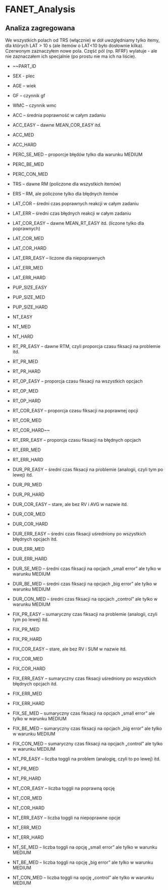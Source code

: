 # FANET_Analysis

## Analiza zagregowana
We wszystkich polach od TRS (włącznie) w dół uwzględniamy tylko itemy, dla których LAT &gt; 10 s (ale
itemów o LAT&lt;10 było dosłownie kilka). Czerwonym zaznaczyłem nowe pola. Część pól (np. RFRF)
wylatuje - ale nie zaznaczałem ich specjalnie (po prostu nie ma ich na liście).

* ~~PART_ID
* SEX - plec
* AGE – wiek
* GF – czynnik gf
* WMC – czynnik wmc
* ACC – średnia poprawność w całym zadaniu
* ACC_EASY – dawne MEAN_COR_EASY itd.
* ACC_MED
* ACC_HARD
* PERC_SE_MED – proporcje błędów tylko dla warunku MEDIUM
* PERC_BE_MED
* PERC_CON_MED
* TRS – dawne RM (policzone dla wszystkich itemów)
* ERS – RM, ale policzone tylko dla błędnych itemów
* LAT_COR – średni czas poprawnych reakcji w całym zadaniu
* LAT_ERR – średni czas błędnych reakcji w całym zadaniu
* LAT_COR_EASY – dawne MEAN_RT_EASY itd. (liczone tylko dla poprawnych)
* LAT_COR_MED
* LAT_COR_HARD
* LAT_ERR_EASY – liczone dla niepoprawnych
* LAT_ERR_MED
* LAT_ERR_HARD
* PUP_SIZE_EASY
* PUP_SIZE_MED
* PUP_SIZE_HARD
* NT_EASY
* NT_MED
* NT_HARD
* RT_PR_EASY – dawne RTM, czyli proporcja czasu fiksacji na problemie itd.
* RT_PR_MED
* RT_PR_HARD
* RT_OP_EASY – proporcja czasu fiksacji na wszystkich opcjach
* RT_OP_MED
* RT_OP_HARD
* RT_COR_EASY – proporcja czasu fiksacji na poprawnej opcji
* RT_COR_MED
* RT_COR_HARD~~
* RT_ERR_EASY – proporcja czasu fiksacji na błędnych opcjach
* RT_ERR_MED
* RT_ERR_HARD
* DUR_PR_EASY – średni czas fiksacji na problemie (analogii, czyli tym po lewej) itd.
* DUR_PR_MED
* DUR_PR_HARD
* DUR_COR_EASY – stare, ale bez RV i AVG w nazwie itd.
* DUR_COR_MED
* DUR_COR_HARD
* DUR_ERR_EASY – średni czas fiksacji uśredniony po wszystkich błędnych opcjach itd.

* DUR_ERR_MED
* DUR_ERR_HARD
* DUR_SE_MED – średni czas fiksacji na opcjach „small error” ale tylko w warunku MEDIUM
* DUR_BE_MED – średni czas fiksacji na opcjach „big error” ale tylko w warunku MEDIUM
* DUR_CON_MED – średni czas fiksacji na opcjach „control” ale tylko w warunku MEDIUM
* FIX_PR_EASY – sumaryczny czas fiksacji na problemie (analogii, czyli tym po lewej) itd.
* FIX_PR_MED
* FIX_PR_HARD
* FIX_COR_EASY – stare, ale bez RV i SUM w nazwie itd.
* FIX_COR_MED
* FIX_COR_HARD
* FIX_ERR_EASY – sumaryczny czas fiksacji uśredniony po wszystkich błędnych opcjach itd.
* FIX_ERR_MED
* FIX_ERR_HARD
* FIX_SE_MED – sumaryczny czas fiksacji na opcjach „small error” ale tylko w warunku MEDIUM
* FIX_BE_MED – sumaryczny czas fiksacji na opcjach „big error” ale tylko w warunku MEDIUM
* FIX_CON_MED – sumaryczny czas fiksacji na opcjach „control” ale tylko w warunku MEDIUM
* NT_PR_EASY – liczba toggli na problem (analogię, czyli to po lewej) itd.
* NT_PR_MED
* NT_PR_HARD
* NT_COR_EASY – liczba toggli na poprawną opcję
* NT_COR_MED
* NT_COR_HARD
* NT_ERR_EASY – liczba toggli na niepoprawne opcje
* NT_ERR_MED
* NT_ERR_HARD
* NT_SE_MED – liczba toggli na opcję „small error” ale tylko w warunku MEDIUM
* NT_BE_MED – liczba toggli na opcję „big error” ale tylko w warunku MEDIUM
* NT_CON_MED – liczba toggli na opcję „control” ale tylko w warunku MEDIUM
